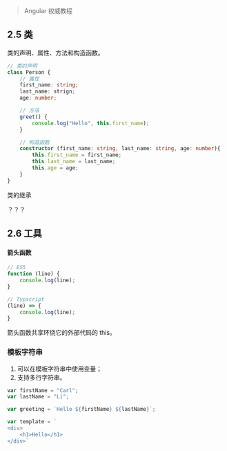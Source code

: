 > Angular 权威教程

## 2.5 类

类的声明、属性、方法和构造函数。

```typescript
// 类的声明
class Person {
    // 属性
    first_name: string;
    last_name: strign;
    age: number;

    // 方法
    greet() {
        console.log("Hello", this.first_name);
    }

    // 构造函数
    constructor (first_name: string, last_name: string, age: number){
        this.first_name = first_name;
        this.last_name = last_name;
        this.age = age;
    }
}
```

类的继承

？？？

## 2.6 工具

#### 箭头函数

```typescript
// ES5
function (line) {
    console.log(line);
}

// Typscript
(line) => {
    console.log(line);
}
```

箭头函数共享环绕它的外部代码的 this。

### 模板字符串

1. 可以在模板字符串中使用变量；
2. 支持多行字符串。

```typescript
var firstName = "Carl";
var lastName = "Li";

var greeting = `Hello ${firstName} ${lastName}`;

var template = `
<div>
    <h1>Hello</h1>
</div>`
```
